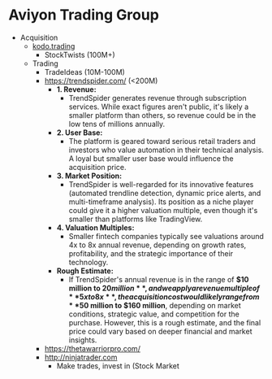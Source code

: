 # Aviyon Trading Group

- Acquisition
    - [kodo.trading](http://kodo.trading)
        - StockTwists (100M+)
    - Trading
        - TradeIdeas (10M-100M)
        - https://trendspider.com/ (<200M)
            - **1. Revenue:**
                - TrendSpider generates revenue through subscription services. While exact figures aren't public, it's likely a smaller platform than others, so revenue could be in the low tens of millions annually.
            - **2. User Base:**
                - The platform is geared toward serious retail traders and investors who value automation in their technical analysis. A loyal but smaller user base would influence the acquisition price.
            - **3. Market Position:**
                - TrendSpider is well-regarded for its innovative features (automated trendline detection, dynamic price alerts, and multi-timeframe analysis). Its position as a niche player could give it a higher valuation multiple, even though it's smaller than platforms like TradingView.
            - **4. Valuation Multiples:**
                - Smaller fintech companies typically see valuations around 4x to 8x annual revenue, depending on growth rates, profitability, and the strategic importance of their technology.
            - **Rough Estimate:**
                - If TrendSpider's annual revenue is in the range of **$10 million to $20 million**, and we apply a revenue multiple of **5x to 8x**, the acquisition cost would likely range from **$50 million to $160 million**, depending on market conditions, strategic value, and competition for the purchase. 
                However, this is a rough estimate, and the final price could vary based on deeper financial and market insights.
        - https://thetawarriorpro.com/
        - http://ninjatrader.com
            - Make trades, invest in (Stock Market